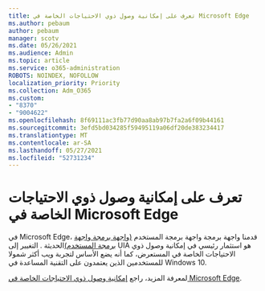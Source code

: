 ```yaml
---
title: تعرف على إمكانية وصول ذوي الاحتياجات الخاصة في Microsoft Edge
ms.author: pebaum
author: pebaum
manager: scotv
ms.date: 05/26/2021
ms.audience: Admin
ms.topic: article
ms.service: o365-administration
ROBOTS: NOINDEX, NOFOLLOW
localization_priority: Priority
ms.collection: Adm_O365
ms.custom:
- "8370"
- "9004622"
ms.openlocfilehash: 8f69111ac3fb77d90aa8ab97b7fa2a6f09b44161
ms.sourcegitcommit: 3efd5bd034285f59495119a06df20de383234417
ms.translationtype: MT
ms.contentlocale: ar-SA
ms.lasthandoff: 05/27/2021
ms.locfileid: "52731234"
---
```

# <a name="learn-about-accessibility-in-microsoft-edge"></a>تعرف على إمكانية وصول ذوي الاحتياجات الخاصة في Microsoft Edge

في Microsoft Edge، قدمنا واجهة برمجة واجهة برمجة المستخدم [(واجهة برمجة واجهة برمجة المستخدم)](https://go.microsoft.com/fwlink/?linkid=2153423)الحديثة . التغيير إلى UIA هو استثمار رئيسي في إمكانية وصول ذوي الاحتياجات الخاصة في المستعرض، كما أنه يضع الأساس لتجربة ويب أكثر شمولا للمستخدمين الذين يعتمدون على التقنية المساعدة في Windows 10. 

لمعرفة المزيد، راجع [إمكانية وصول ذوي الاحتياجات الخاصة في Microsoft Edge](https://go.microsoft.com/fwlink/?linkid=2153512).
